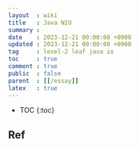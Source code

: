 ```yaml
---
layout  : wiki
title   : Java NIO
summary : 
date    : 2023-12-21 00:00:00 +0900
updated : 2023-12-21 00:00:00 +0900
tag     : level-2 leaf java io
toc     : true
comment : true
public  : false
parent  : [[/essay]]
latex   : true
---
```

* TOC
{:toc}


## Ref